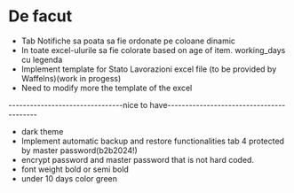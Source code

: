 # De facut
- Tab Notifiche sa poata sa fie ordonate pe coloane dinamic 
- In toate excel-ulurile sa fie colorate based on age of item. working_days cu legenda 
- Implement template for Stato Lavorazioni excel file (to be provided by Waffelns)(work in progess)
- Need to modify more the template of the excel  

--------------------------------nice to have-----------------------------------------
- dark theme 
- Implement automatic backup and restore functionalities tab 4 protected by master password(b2b2024!)
- encrypt password and master password that is not hard coded. 
- font weight bold or semi bold 
- under 10 days color green 


